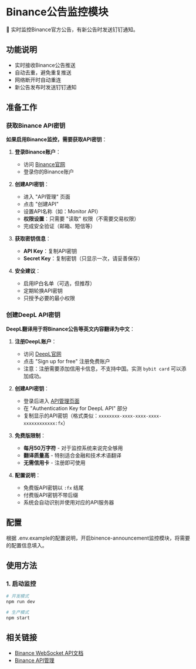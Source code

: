 # Binance公告监控模块

📢 实时监控Binance官方公告，有新公告时发送钉钉通知。

## 功能说明

- 实时接收Binance公告推送
- 自动去重，避免重复推送
- 网络断开时自动重连
- 新公告发布时发送钉钉通知

## 准备工作

### 获取Binance API密钥

**如果启用Binance监控，需要获取API密钥**：

1. **登录Binance账户**：
   - 访问 [Binance官网](https://www.binance.com/)
   - 登录你的Binance账户

2. **创建API密钥**：
   - 进入 "API管理" 页面
   - 点击 "创建API"
   - 设置API名称（如：Monitor API）
   - **权限设置**：只需要 "读取" 权限（不需要交易权限）
   - 完成安全验证（邮箱、短信等）

3. **获取密钥信息**：
   - **API Key**：复制API密钥
   - **Secret Key**：复制密钥（只显示一次，请妥善保存）

4. **安全建议**：
   - 启用IP白名单（可选，但推荐）
   - 定期轮换API密钥
   - 只授予必要的最小权限

### 创建DeepL API密钥

**DeepL翻译用于将Binance公告等英文内容翻译为中文**：

1. **注册DeepL账户**：
   - 访问 [DeepL官网](https://www.deepl.com/pro-api)
   - 点击 "Sign up for free" 注册免费账户
   - 注意：注册需要添加信用卡信息，不支持中国。实测 `bybit card` 可以添加成功。

2. **创建API密钥**：
   - 登录后进入 [API管理页面](https://www.deepl.com/account/api)
   - 在 "Authentication Key for DeepL API" 部分
   - 复制显示的API密钥（格式类似：`xxxxxxxx-xxxx-xxxx-xxxx-xxxxxxxxxxxx:fx`）

3. **免费版限制**：
   - **每月50万字符** - 对于监控系统来说完全够用
   - **翻译质量高** - 特别适合金融和技术术语翻译
   - **无需信用卡** - 注册即可使用

4. **配置说明**：
   - 免费版API密钥以 `:fx` 结尾
   - 付费版API密钥不带后缀
   - 系统会自动识别并使用对应的API服务器

## 配置

根据 .env.example的配置说明，开启binence-announcement监控模块，将需要的配置信息填入。


## 使用方法

### 1. 启动监控
```bash
# 开发模式
npm run dev

# 生产模式
npm start
```

## 相关链接

- [Binance WebSocket API文档](https://developers.binance.com/docs/zh-CN/cms/general-info)
- [Binance API管理](https://www.binance.com/zh-CN/my/settings/api-management)
